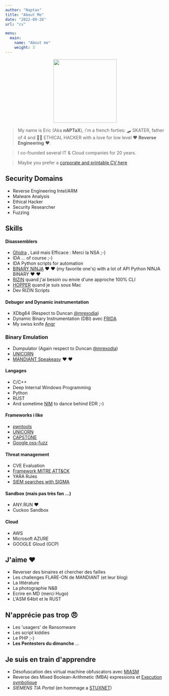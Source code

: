 ```yaml
---
author: "Naptax"
title: "About Me"
date: "2022-09-26"
url: "cv"

menu:
  main:
    name: "About me"
    weight: 3
---
```



<center>
<img src="/images/author_cropped.png" width="200"> 
</center>

> My name is Eric (Aka **nAPTaX**), i'm a french forties: :skateboard: SKATER, father of 4 and :farmer: ETHICAL
> HACKER with a love for low level :heart: **Reverse Engineering** :heart:.  

> I co-founded several IT & Cloud companies for 20 years.

> Maybe you prefer a [corporate and printable CV here](https://cv.naptax.re)

 <center>
  <a href="https://keybase.io/naptax"><i class="fa fa-paw"></i></a>
</center>

## Security Domains

- Reverse Engineering Intel/ARM
- Malware Analysis 
- Ethical Hacker
- Security Researcher
- Fuzzing

 <center>
  <a href="https://keybase.io/naptax"><i class="fa fa-paw"></i></a>
</center>

## Skills

#### Disassemblers
- [Ghidra](https://ghidra-sre.org/) , Laid mais Efficace : Merci la NSA ;-)
- IDA ... of course ;-)
- IDA Python scripts for automation
- [BINARY NINJA](https://binary.ninja/) :heart: :heart: (my favorite one's) with a lot of API Python NINJA BINARY :heart: :heart:
- [RIZIN](https://rizin.re/) quand j'ai besoin ou envie d'une approche 100% CLI
- [HOPPER](https://www.hopperapp.com/) quand je suis sous Mac
- Dev RIZIN Scripts

#### Debuger and Dynamic instrumentation
- XDbg64 (Respect to Duncan [@mrexodia](https://github.com/mrexodia))
- Dynamic Binary Instrumentation (DBI) avec [FRIDA](https://frida.re/)
- My swiss knife [Angr](https://angr.io/)

### Binary Emulation
- Dumpulator (Again respect to Duncan [@mrexodia](https://github.com/mrexodia/dumpulator))
- [UNICORN](https://www.unicorn-engine.org/)
- [MANDIANT Speakeasy](https://github.com/mandiant/speakeasy) :heart: :heart:

#### Langages
- C/C++
- Deep Internal Windows Programming
- Python
- RUST
- And sometime [NIM](https://nim-lang.org/) to dance behind EDR ;-)

#### Frameworks i like
- [pwntools](https://github.com/Gallopsled/pwntools#readme)
- [UNICORN](https://www.unicorn-engine.org/)
- [CAPSTONE](https://www.capstone-engine.org/)
- [Google oss-fuzz](https://github.com/google/oss-fuzz)

#### Threat management
- CVE Evaluation
- [Framework MITRE ATT&CK](https://attack.mitre.org/)  
- YARA Rules
- [SIEM searches with SIGMA](https://github.com/SigmaHQ/sigma) 

#### Sandbox (mais pas très fan ...)
- ANY.RUN :heart:
- Cuckoo Sandbox

#### Cloud
- AWS
- Microsoft AZURE
- GOOGLE Gloud (GCP)

 <center>
  <a href="https://keybase.io/naptax"><i class="fa fa-paw"></i></a>
</center>

## J'aime  :heart:
- Reverser des binaires et chercher des failles
- Les challenges FLARE-ON de MANDIANT (et leur blog)
- La littérature 
- La photographie N&B
- Ecrire en MD (merci Hugo)
- L'ASM 64bit et le RUST

## N'apprécie pas trop :angry:
- Les 'usagers' de Ransomware
- Les script kiddies
- Le PHP ;-)
- **Les Pentesters du dimanche** ... 

## Je suis en train d'apprendre
- Désofuscation des virtual machine obfuscators avec [MIASM](https://github.com/cea-sec/miasm)
- Reverse des Mixed Boolean-Arithmetic (MBA) expressions et [Execution symbolique](https://arxiv.org/pdf/1610.00502.pdf)   
- _SIEMENS TIA Portal_ (en hommage a [STUXNET](https://github.com/research-virus/stuxnet))

 <center>
  <a href="https://keybase.io/naptax"><i class="fa fa-paw"></i></a>
</center>